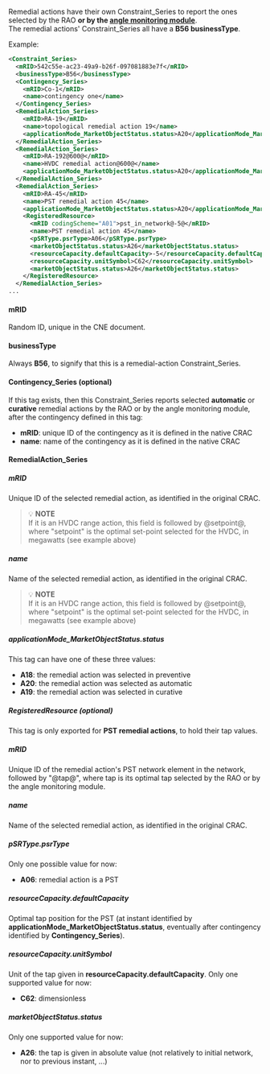 Remedial actions have their own Constraint_Series to report the ones selected by the RAO **or by the 
[angle monitoring module](/castor/angle-monitoring/angle-monitoring.md)**.     
The remedial actions' Constraint_Series all have a **B56 businessType**.

Example:

~~~xml
<Constraint_Series>
  <mRID>542c55e-ac23-49a9-b26f-097081883e7f</mRID>
  <businessType>B56</businessType>
  <Contingency_Series>
    <mRID>Co-1</mRID>
    <name>contingency one</name>
  </Contingency_Series>
  <RemedialAction_Series>
    <mRID>RA-19</mRID>
    <name>topological remedial action 19</name>
    <applicationMode_MarketObjectStatus.status>A20</applicationMode_MarketObjectStatus.status>
  </RemedialAction_Series>
  <RemedialAction_Series>
    <mRID>RA-192@600@</mRID>
    <name>HVDC remedial action@600@</name>
    <applicationMode_MarketObjectStatus.status>A20</applicationMode_MarketObjectStatus.status>
  </RemedialAction_Series>
  <RemedialAction_Series>
    <mRID>RA-45</mRID>
    <name>PST remedial action 45</name>
    <applicationMode_MarketObjectStatus.status>A20</applicationMode_MarketObjectStatus.status>
    <RegisteredResource>
      <mRID codingScheme="A01">pst_in_network@-5@</mRID>
      <name>PST remedial action 45</name>
      <pSRType.psrType>A06</pSRType.psrType>
      <marketObjectStatus.status>A26</marketObjectStatus.status>
      <resourceCapacity.defaultCapacity>-5</resourceCapacity.defaultCapacity>
      <resourceCapacity.unitSymbol>C62</resourceCapacity.unitSymbol>
      <marketObjectStatus.status>A26</marketObjectStatus.status>
    </RegisteredResource>
  </RemedialAction_Series>
...
~~~

#### mRID

Random ID, unique in the CNE document.

#### businessType

Always **B56**, to signify that this is a remedial-action Constraint_Series.

#### Contingency_Series (optional)

If this tag exists, then this Constraint_Series reports selected **automatic** or **curative** remedial actions by 
the RAO or by the angle monitoring module, after the contingency defined in this tag:
- **mRID**: unique ID of the contingency as it is defined in the native CRAC
- **name**: name of the contingency as it is defined in the native CRAC

#### RemedialAction_Series

##### mRID

Unique ID of the selected remedial action, as identified in the original CRAC.
> 💡  **NOTE**  
> If it is an HVDC range action, this field is followed by @setpoint@, where "setpoint" is the optimal set-point
> selected for the HVDC, in megawatts (see example above)

##### name

Name of the selected remedial action, as identified in the original CRAC.
> 💡  **NOTE**  
> If it is an HVDC range action, this field is followed by @setpoint@, where "setpoint" is the optimal set-point
> selected for the HVDC, in megawatts (see example above)

##### applicationMode_MarketObjectStatus.status

This tag can have one of these three values:
- **A18**: the remedial action was selected in preventive
- **A20**: the remedial action was selected as automatic
- **A19**: the remedial action was selected in curative

##### RegisteredResource (optional)

This tag is only exported for **PST remedial actions**, to hold their tap values.

##### mRID

Unique ID of the remedial action's PST network element in the network, followed by "@tap@", where tap is its optimal 
tap selected by the RAO or by the angle monitoring module.

##### name

Name of the selected remedial action, as identified in the original CRAC.

##### pSRType.psrType

Only one possible value for now:
- **A06**: remedial action is a PST

##### resourceCapacity.defaultCapacity

Optimal tap position for the PST (at instant identified by **applicationMode_MarketObjectStatus.status**, eventually after 
contingency identified by **Contingency_Series**).

##### resourceCapacity.unitSymbol

Unit of the tap given in **resourceCapacity.defaultCapacity**. Only one supported value for now:
- **C62**: dimensionless

##### marketObjectStatus.status

Only one supported value for now:
- **A26**: the tap is given in absolute value (not relatively to initial network, nor to previous instant, ...)
